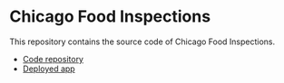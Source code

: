 # Chicago Food Inspections

This repository contains the source code of Chicago Food Inspections.

- [Code repository](https://github.com/richardcornish/chicagofoodinspections)
- [Deployed app](https://chicagofoodinspections.herokuapp.com/)
